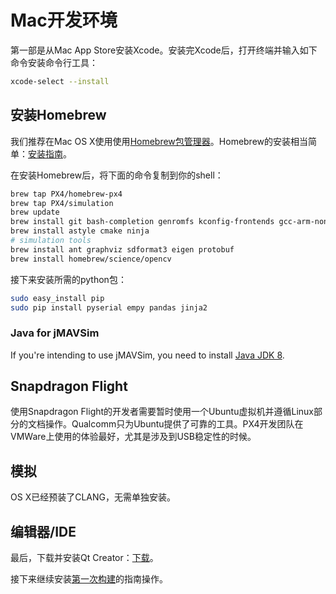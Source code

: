 # Mac开发环境

第一部是从Mac App Store安装Xcode。安装完Xcode后，打开终端并输入如下命令安装命令行工具：

<div class="host-code"></div>

```bash
xcode-select --install
```

## 安装Homebrew

我们推荐在Mac OS X使用使用[Homebrew包管理器](http://mxcl.github.com/homebrew/)。Homebrew的安装相当简单：[安装指南](http://mxcl.github.com/homebrew/)。

在安装Homebrew后，将下面的命令复制到你的shell：

```sh
brew tap PX4/homebrew-px4
brew tap PX4/simulation
brew update
brew install git bash-completion genromfs kconfig-frontends gcc-arm-none-eabi
brew install astyle cmake ninja
# simulation tools
brew install ant graphviz sdformat3 eigen protobuf
brew install homebrew/science/opencv
```

接下来安装所需的python包：

```sh
sudo easy_install pip
sudo pip install pyserial empy pandas jinja2
```

### Java for jMAVSim

If you're intending to use jMAVSim, you need to install [Java JDK 8](http://www.oracle.com/technetwork/java/javase/downloads/jdk8-downloads-2133151.html).

## Snapdragon Flight

使用Snapdragon Flight的开发者需要暂时使用一个Ubuntu虚拟机并遵循Linux部分的文档操作。Qualcomm只为Ubuntu提供了可靠的工具。PX4开发团队在VMWare上使用的体验最好，尤其是涉及到USB稳定性的时候。

## 模拟

OS X已经预装了CLANG，无需单独安装。

## 编辑器/IDE

最后，下载并安装Qt Creator：[下载](http://www.qt.io/download-open-source/#section-6)。

接下来继续安装[第一次构建](../setup/building_px4.md)的指南操作。

